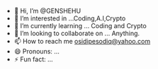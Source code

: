 - 👋 Hi, I’m @GENSHEHU
- 👀 I’m interested in ...Coding,A.I,Crypto
- 🌱 I’m currently learning ... Coding and Crypto
- 💞️ I’m looking to collaborate on ... Anything.
- 📫 How to reach me osidipesodiq@yahoo.com
- 😄 Pronouns: ...
- ⚡ Fun fact: ...

<!---
GENSHEHU/GENSHEHU is a ✨ special ✨ repository because its `README.md` (this file) appears on your GitHub profile.
You can click the Preview link to take a look at your changes.
--->
